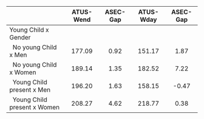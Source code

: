 
|                      |    ATUS-Wend |     ASEC-Gap |    ATUS-Wday |     ASEC-Gap |
| -------------------- | :----------: | :----------: | :----------: | :----------: |
| Young Child x Gender |              |              |              |              |
| &nbsp;&nbsp;No young Child x Men |       177.09 |         0.92 |       151.17 |         1.87 |
| &nbsp;&nbsp;No young Child x Women |       189.14 |         1.35 |       182.52 |         7.22 |
| &nbsp;&nbsp;Young Child present x Men |       196.20 |         1.63 |       158.15 |        -0.47 |
| &nbsp;&nbsp;Young Child present x Women |       208.27 |         4.62 |       218.77 |         0.38 |

